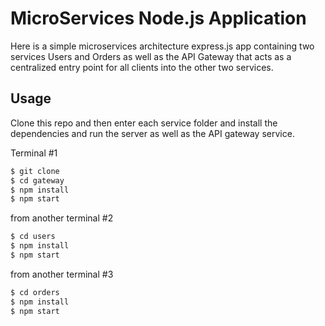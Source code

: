 # MicroServices Node.js Application

Here is a simple microservices architecture express.js app containing two services Users and Orders as well as the API Gateway that acts as a centralized entry point for all clients into the other two services.

## Usage

Clone this repo and then enter each service folder and install the dependencies and run the server as well as the API gateway service.

Terminal #1
```bash
$ git clone 
$ cd gateway
$ npm install
$ npm start
```
from another terminal #2

```bash
$ cd users
$ npm install
$ npm start
```
from another terminal #3

```bash
$ cd orders
$ npm install
$ npm start
```